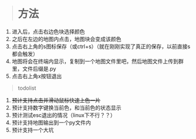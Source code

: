 ># 方法
1. 进入后，点击右边色块选择颜色
2. 之后在左边的地图内点击，地图块会变成该颜色
3. 点击右上角的s图标保存（或ctrl+s）（就在刚刚实现了真正的保存，以前直接s都会触发）
4. 地图将会在终端内显示，复制到一个地图文件里吧，然后地图文件上传到群里，文件后缀是.py
5. 点击右上角x按钮退出

> todolist

1. ~~预计支持点击并滑动鼠标快速上色一片~~
2. 预计支持数字键换当前色，和当前色的状态显示
3. 预计测试esc退出的情况（linux下不行？？）
4. 预计支持地图输出到一个py文件内
5. 预计支持一个大坑